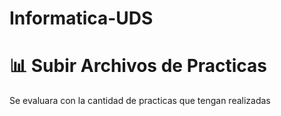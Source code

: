 # Informatica-UDS

# 📊 Subir Archivos de Practicas

Se evaluara con la cantidad de practicas que tengan realizadas 
